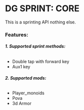 # DG SPRINT: CORE

This is a sprinting API nothing else. 

### **Features**:

###### **1. Supported sprint methods:**
- Double tap with forward key
- Aux1 key

###### **2. Supported mods:**
- Player_monoids
- Pova
- 3d Armor
